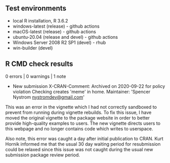 ## Test environments
* local R installation, R 3.6.2
* windows-latest (release) - github actions
* macOS-latest (release) - github actions
* ubuntu-20.04 (release and devel) - github actions
* Windows Server 2008 R2 SP1 (devel) - rhub
* win-builder (devel)

## R CMD check results

0 errors | 0 warnings | 1 note

* New submission
X-CRAN-Comment: Archived on 2020-09-22 for policy violation
Checking creates 'meme' in home.
  Maintainer: 'Spencer Nystrom <nystromdev@gmail.com>'

This was an error in the vignette which I had not correctly sandboxed to prevent
from running during vignette rebuilds. To fix this issue, I have moved the
original vignette to the package website in order to better provide high-quality
examples to users. The new vignette directs users to this webpage and no longer
contains code which writes to userspace.

Also note, this error was caught a day after initial publication to CRAN. Kurt
Hornik informed me that the usual 30 day waiting period for resubmission could
be relaxed since this issue was not caught during the usual new submission
package review period.
